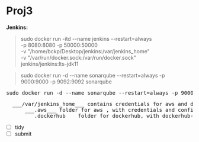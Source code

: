 # Proj3

**Jenkins:** 
>sudo docker run -itd --name jenkins --restart=always \
-p 8080:8080 -p 50000:50000 \
-v "/home/bckp/Desktop/jenkins:/var/jenkins_home" \
-v "/var/run/docker.sock:/var/run/docker.sock" \
jenkins/jenkins:lts-jdk11  

>sudo docker run -d --name sonarqube --restart=always -p 9000:9000 -p 9092:9092 sonarqube
<pre>sudo docker run -d --name sonarqube --restart=always -p 9000:9000 -p 9092:9092 sonarqube</pre>
<pre>
  ___/var/jenkins_home___ contains credentials for aws and dockerhub  
      ___.aws___ folder for aws , with credentials and config files as per aws format  
      ___.dockerhub___ folder for dockerhub, with dockerhub-credentials.properties file that contains username and password  
</pre>

- [ ] tidy
- [ ] submit
